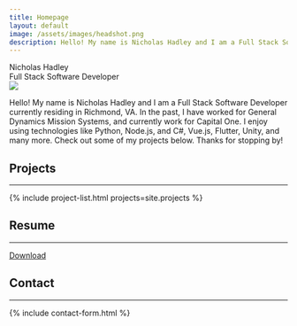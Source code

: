 ```yaml
---
title: Homepage
layout: default
image: /assets/images/headshot.png
description: Hello! My name is Nicholas Hadley and I am a Full Stack Software Developer from Savannah, Georgia. I am currently pursuing my Bachelor's Degree at Georgia Southern University in Computer Science.
---
```


<!-- Landing Section -->

<section class="section landing" id="home">
  <div class="landing-name">Nicholas Hadley</div>
  <div class="landing-position">Full Stack Software Developer</div>
  <a href="#about" id="landingArrow"></a>
</section>

<!-- About Summary -->

<section class="section about" id="about">
  <img class="portrait" src="{{ '/assets/images/headshot.png' | relative_url }}" />
  <p>Hello! My name is Nicholas Hadley and I am a Full Stack Software Developer currently residing in Richmond, VA. In the past, I have worked for General Dynamics Mission Systems, and currently work for Capital One. I enjoy using technologies like Python, Node.js, and C#, Vue.js, Flutter, Unity, and many more. Check out some of my projects below. Thanks for stopping by!</p>
</section>

<!-- Projects -->

<section class="section portfolio" id="portfolio">
  <h1>Projects</h1>
  <hr>
  {% include project-list.html projects=site.projects %}
</section>

<!-- Resume -->

<section class="section resume" id="resume">
  <h1>Resume</h1>
  <hr>
  <a class="button" href="{{ '/assets/resume.pdf' | relative_url }}">Download</a>
</section>

<!-- Contact -->

<section class="section contact" id="contact">
  <h1>Contact</h1>
  <hr>
  {% include contact-form.html %}
</section>

<!-- Landing Section Arrow Script -->

<script defer>
  const arrow = document.getElementById('landingArrow');
  window.addEventListener('scroll', () => {
    arrow.classList.toggle("hidden", window.scrollY !== 0);
  });
</script>
